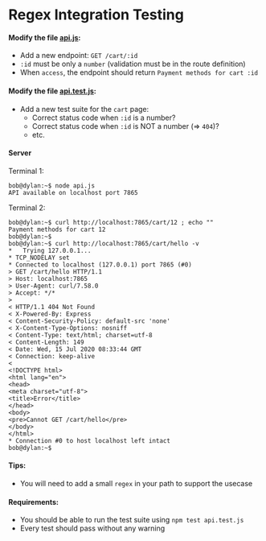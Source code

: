 # Regex Integration Testing

#### Modify the file [api.js](./api.js):

* Add a new endpoint: `GET /cart/:id`
* `:id` must be only a `number` (validation must be in the route definition)
* When `access`, the endpoint should return `Payment methods for cart :id`

#### Modify the file [api.test.js](./api.test.js):

* Add a new test suite for the `cart` page:
	* Correct status code when `:id` is a number?
	* Correct status code when `:id` is NOT a number (=> `404`)?
	* etc.

#### Server

Terminal 1:
```
bob@dylan:~$ node api.js
API available on localhost port 7865
```
Terminal 2:
```
bob@dylan:~$ curl http://localhost:7865/cart/12 ; echo ""
Payment methods for cart 12
bob@dylan:~$ 
bob@dylan:~$ curl http://localhost:7865/cart/hello -v
*   Trying 127.0.0.1...
* TCP_NODELAY set
* Connected to localhost (127.0.0.1) port 7865 (#0)
> GET /cart/hello HTTP/1.1
> Host: localhost:7865
> User-Agent: curl/7.58.0
> Accept: */*
> 
< HTTP/1.1 404 Not Found
< X-Powered-By: Express
< Content-Security-Policy: default-src 'none'
< X-Content-Type-Options: nosniff
< Content-Type: text/html; charset=utf-8
< Content-Length: 149
< Date: Wed, 15 Jul 2020 08:33:44 GMT
< Connection: keep-alive
< 
<!DOCTYPE html>
<html lang="en">
<head>
<meta charset="utf-8">
<title>Error</title>
</head>
<body>
<pre>Cannot GET /cart/hello</pre>
</body>
</html>
* Connection #0 to host localhost left intact
bob@dylan:~$
```
#### Tips:

* You will need to add a small `regex` in your path to support the usecase

#### Requirements:

* You should be able to run the test suite using `npm test api.test.js`
* Every test should pass without any warning

